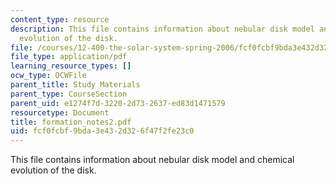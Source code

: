 ```yaml
---
content_type: resource
description: This file contains information about nebular disk model and chemical
  evolution of the disk.
file: /courses/12-400-the-solar-system-spring-2006/fcf0fcbf9bda3e432d326f47f2fe23c0_formation_notes2.pdf
file_type: application/pdf
learning_resource_types: []
ocw_type: OCWFile
parent_title: Study Materials
parent_type: CourseSection
parent_uid: e1274f7d-3220-2d73-2637-ed83d1471579
resourcetype: Document
title: formation_notes2.pdf
uid: fcf0fcbf-9bda-3e43-2d32-6f47f2fe23c0
---
```

This file contains information about nebular disk model and chemical evolution of the disk.

